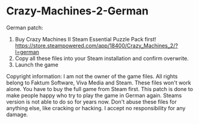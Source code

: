 # Crazy-Machines-2-German
German patch: 

1. Buy Crazy Machines II Steam Essential Puzzle Pack first!
   </br>
   https://store.steampowered.com/app/18400/Crazy_Machines_2/?l=german
3. Copy all these files into your Steam installation and confirm overwrite.
4. Launch the game

Copyright information:
I am not the owner of the game files. All rights belong to Faktum Software, Viva Media and Steam.
These files won't work alone. You have to buy the full game from Steam first.
This patch is done to make people happy who try to play the game in German again. Steams version is not able to do so for years now.
Don't abuse these files for anything else, like cracking or hacking. I accept no responsibility for any damage.

